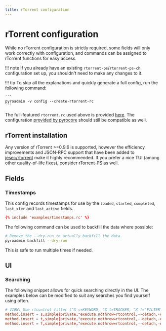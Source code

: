 ```yaml
---
title: rTorrent configuration
---
```


# rTorrent configuration

While no rTorrent configuration is strictly required, some fields will
only work correctly with configuration, and commands can be assigned
to rTorrent functions for easy access.

!!! note
    If you already have an existing `rtorrent-ps`/`rtorrent-ps-ch`
    configuration set up, you shouldn't need to make any changes to it.

!!! tip
    To skip all the explanations and quickly generate a full
    config, run the following command:

    ```
    pyroadmin -v config --create-rtorrent-rc
    ```

The full-featured `rtorrent.rc` used above is provided
[here](https://github.com/kannibalox/pyrosimple/raw/main/src/pyrosimple/data/full-example.rc). The
configuration [provided by
pyrocore](https://github.com/pyroscope/pyrocore/tree/master/src/pyrocore/data/config/rtorrent.d)
should still be compatible as well.

## rTorrent installation

Any version of rTorrent >=0.9.6 is supported, however the efficiency
improvements and JSON-RPC support that have been added to
[jesec/rtorrent](https://github.com/jesec/rtorrent) make it highly
recommended. If you prefer a nice TUI (among other quality-of-life
fixes), consider
[rTorrent-PS](https://github.com/pyroscope/rtorrent-ps) as well.

## Fields

### Timestamps

This config records timestamps for use by the `loaded`, `started`,
`completed`, `last_xfer` and `last_active` fields.

```toml
{% include 'examples/timestamps.rc' %}
```

The following command can be used to backfill the data where possible:
```bash
# Remove the --dry-run to actually backfill the data.
pyroadmin backfill --dry-run
```
This is safe to run multiple times if needed.

## UI

### Searching

The following snippet allows for quick searching directly in the
UI. The examples below can be modified to suit any searches you find
yourself using often.

```toml
# VIEW: Use rtcontrol filter (^X s=KEYWORD, ^X t=TRACKER, ^X f="FILTER")
method.insert = s,simple|private,"execute.nothrow=rtcontrol,--detach,-qV,\"$cat=*,$argument.0=,*\""
method.insert = t,simple|private,"execute.nothrow=rtcontrol,--detach,-qV,\"$cat=\\\"alias=\\\",$argument.0=\""
method.insert = f,simple|private,"execute.nothrow=rtcontrol,--detach,-qV,$argument.0="
```
